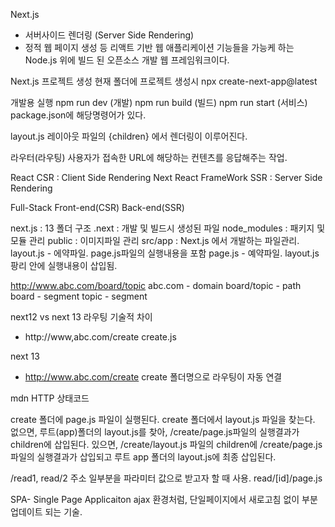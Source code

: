 Next.js
- 서버사이드 렌더링 (Server Side Rendering)
- 정적 웹 페이지 생성 등 리액트 기반 웹 애플리케이션 기능들을 가능케 하는
  Node.js 위에 빌드 된 오픈소스 개발 웹 프레임워크이다.
  
Next.js 프로젝트 생성
  현재 폴더에 프로젝트 생성시
  npx create-next-app@latest

개발용 실행
  npm run dev  (개발)
  npm run build (빌드)
  npm run start (서비스)
  package.json에 해당명령어가 있다.

layout.js
  레이아웃 파일의 <body>{children}</body> 에서
  렌더링이 이루어진다. 


라우터(라우팅)
  사용자가 접속한 URL에 해당하는 컨텐츠를 응답해주는 작업. 

React 
CSR : Client Side Rendering
Next
React FrameWork
SSR : Server Side Rendering

Full-Stack
Front-end(CSR)
Back-end(SSR)

next.js : 13 폴더 구조
  .next : 개발 및 빌드시 생성된 파일
  node_modules : 패키지 및 모듈 관리
  public : 이미지파일 관리
  src/app : Next.js 에서 개발하는 파일관리.
     layout.js - 에약파일. page.js파일의 실행내용을 포함
     page.js - 예약파일. layout.js팡리 안에 실행내용이 삽입됨.



http://www.abc.com/board/topic
abc.com - domain
board/topic - path
board - segment
topic - segment

next12 vs next 13 라우팅 기술적 차이
- http://www,abc.com/create  create.js

next 13 
  - http://www.abc.com/create create 폴더명으로 라우팅이 자동 연결

mdn HTTP 상태코드

create 폴더에 page.js 파일이 실행된다.
create 폴더에서 layout.js 파일을 찾는다.
없으면, 루트(app)폴더의 layout.js를 찾아, /create/page.js파일의 실행결과가
children에 삽입된다.
 있으면, /create/layout.js 파일의 children에 /create/page.js파일의 실행결과가 삽입되고
    루트 app 폴더의 layout.js에 최종 삽입된다.

/read1, read/2  주소 일부분을 파라미터 값으로 받고자 할 때 사용.
read/[id]/page.js

SPA- Single Page Applicaiton
 ajax 환경처럼, 단일페이지에서 새로고침 없이 부분업데이트 되는 기술.